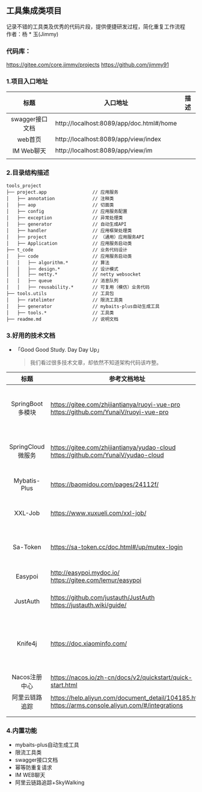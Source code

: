 
## 工具集成类项目

记录不错的工具类及优秀的代码片段，提供便捷研发过程，简化重复工作流程 <br/>
作者：杨 * 玉(Jimmy)

### 代码库：
https://gitee.com/core.jimmy/projects
https://github.com/jimmy91

### 1.项目入口地址
|     标题      | 入口地址                                     | 描述  |
|:-----------:|------------------------------------------|-----|
| swagger接口文档 | http://localhost:8089/app/doc.html#/home |     |
|    web首页    | http://localhost:8089/app/view/index     |     |
|  IM Web聊天   | http://localhost:8089/app/view/im        |     |
|             |                                          |     |


### 2.目录结构描述
```
tools_project
├── project.app                 // 应用服务
│   ├── annotation              // 注释类
│   ├── aop                     // 切面类
│   ├── config                  // 应用服务配置
│   ├── exception               // 异常处理类
│   ├── generator               // 自动生成API
│   ├── handler                 // 应用框架处理类
│   ├── project                 // （通用）应用服务API
│   ├── Application             // 应用服务启动类
├── t_code                      // 业务代码设计
│   ├── code                    // 应用服务启动类
│   │   ├── algorithm.*         // 算法 
│   │   ├── design.*            // 设计模式 
│   │   ├── netty.*             // netty websocket 
│   │   ├── queue               // 消息队列
│   │   ├── reusability.*       // 可复用（模仿）业务代码
├── tools.utils                 // 工具包
│   ├── ratelimter              // 限流工具类
│   ├── generator               // mybaits-plus自动生成工具
│   ├── tools.*                 // 工具类
├── readme.md                   // 说明文档

```
###  3.好用的技术文档
* 「Good Good Study. Day Day Up」
    > 我们看过很多技术文章，却依然不知道架构代码该咋整。
  > 
|       标题        | 参考文档地址                                                                                                  | 描述                      |
|:---------------:|---------------------------------------------------------------------------------------------------------|-------------------------|
| SpringBoot 多模块  | https://gitee.com/zhijiantianya/ruoyi-vue-pro <br/>   https://github.com/YunaiV/ruoyi-vue-pro           | 芋道源码-最强的后台管理系统  -mini分支 |
| SpringCloud 微服务 | https://gitee.com/zhijiantianya/yudao-cloud <br/>   https://github.com/YunaiV/yudao-cloud               | 芋道源码-最强的后台管理系统          |
|  Mybatis-Plus   | https://baomidou.com/pages/24112f/                                                                      | MyBatis的增强工具            |
|     XXL-Job     | https://www.xuxueli.com/xxl-job/                                                                        | 分布式任务调度平台               |
|    Sa-Token     | https://sa-token.cc/doc.html#/up/mutex-login                                                            | 轻量级 Java 权限认证框架         |
|     Easypoi     | http://easypoi.mydoc.io/ <br/> https://gitee.com/lemur/easypoi                                          | 文档处理工具                  |
|    JustAuth     | https://github.com/justauth/JustAuth <br/> https://justauth.wiki/guide/                                 | 第三方授权登录的工具类库            |
|     Knife4j     | https://doc.xiaominfo.com/                                                                              | 集成Swagger生成Api文档的增强解决方案 |
|    Nacos注册中心    | https://nacos.io/zh-cn/docs/v2/quickstart/quick-start.html                                              |                         |
|     阿里云链路追踪     | https://help.aliyun.com/document_detail/104185.html <br> https://arms.console.aliyun.com/#/integrations |                         |
|                 |                                                                                                         |                         |
|                 |                                                                                                         |                         |



###  4.内置功能
 
* mybaits-plus自动生成工具
* 限流工具类
* swagger接口文档
* 幂等防重复请求
* IM WEB聊天
* 阿里云链路追踪+SkyWalking
 
